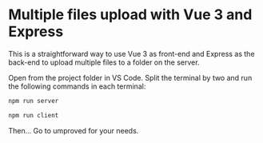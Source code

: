 # Multiple files upload with Vue 3 and Express

This is a straightforward way to use Vue 3 as front-end and Express as the back-end to upload multiple files to a folder on the server.

Open from the project folder in  VS Code. Split the terminal by two and run the following commands in each terminal:

```bash
npm run server
```

```bash
npm run client
```

Then... Go to umproved for your needs.